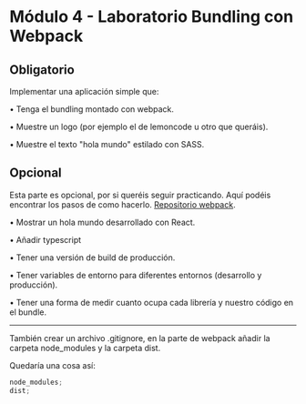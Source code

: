 # Módulo 4 - Laboratorio Bundling con Webpack

## Obligatorio

Implementar una aplicación simple que:

• Tenga el bundling montado con webpack.

• Muestre un logo (por ejemplo el de lemoncode u otro que queráis).

• Muestre el texto "hola mundo" estilado con SASS.

## Opcional

Esta parte es opcional, por si queréis seguir practicando. Aquí podéis encontrar los pasos de como hacerlo. <a href="https://github.com/Lemoncode/master-frontend-lemoncode/tree/master/03-bundling/01-webpack" title="Repositorio webpack">Repositorio webpack</a>.

• Mostrar un hola mundo desarrollado con React.

• Añadir typescript

• Tener una versión de build de producción.

• Tener variables de entorno para diferentes entornos (desarrollo y producción).

• Tener una forma de medir cuanto ocupa cada librería y nuestro código en el bundle.

---

También crear un archivo .gitignore, en la parte de webpack añadir la carpeta node_modules y la carpeta dist.

Quedaría una cosa así:

```javascript
node_modules;
dist;
```
